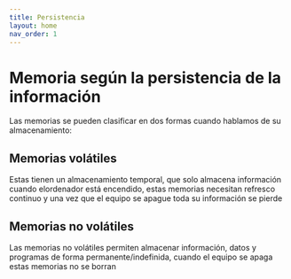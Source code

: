 ```yaml
---
title: Persistencia
layout: home
nav_order: 1
---
```


<h1>Memoria según la persistencia de la información</h1>
Las memorias se pueden clasificar en dos formas cuando hablamos de su almacenamiento:
<h2>Memorias volátiles</h2>
Estas tienen un almacenamiento temporal, que solo almacena información cuando elordenador está encendido, estas memorias necesitan refresco continuo y una vez que el equipo se apague toda su información se pierde

<h2>Memorias no volátiles</h2>
Las memorias no volátiles permiten almacenar información, datos y programas de forma permanente/indefinida, cuando el equipo se apaga estas memorias no se borran 

